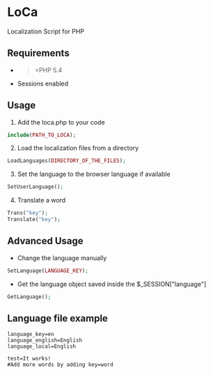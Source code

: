# LoCa
 Localization Script for PHP

## Requirements
* >=PHP 5.4
* Sessions enabled

## Usage
1) Add the loca.php to your code
```php
include(PATH_TO_LOCA);
```

2) Load the localization files from a directory
```php
LoadLanguages(DIRECTORY_OF_THE_FILES);
```

3) Set the language to the browser language if available
```php
SetUserLanguage();
```

4) Translate a word
```php
Trans("key");
Translate("key");
```

## Advanced Usage
* Change the language manually
```php
SetLanguage(LANGUAGE_KEY);
```

* Get the language object saved inside the $_SESSION["language"]
```php
GetLanguage();
```

## Language file example
```
language_key=en
language_english=English
language_local=English

test=It works!
#Add more words by adding key=word
```
